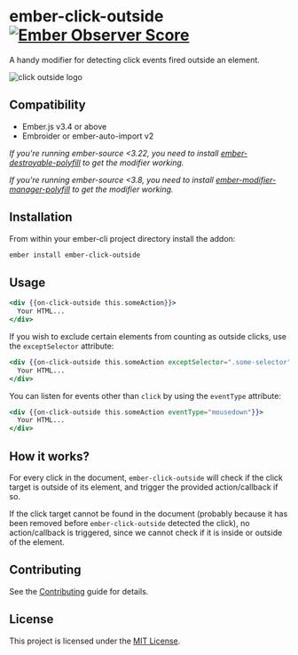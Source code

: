 ember-click-outside [![Ember Observer Score](http://emberobserver.com/badges/ember-click-outside.svg)](http://emberobserver.com/addons/ember-click-outside)
==============================================================================

A handy modifier for detecting click events fired outside an element.

![click outside logo](click-outside-logo.png)

Compatibility
------------------------------------------------------------------------------

* Ember.js v3.4 or above
* Embroider or ember-auto-import v2

*If you're running ember-source <3.22, you need to install [ember-destroyable-polyfill](https://github.com/ember-polyfills/ember-destroyable-polyfill) to get the modifier working.*

*If you're running ember-source <3.8, you need to install [ember-modifier-manager-polyfill](https://github.com/rwjblue/ember-modifier-manager-polyfill) to get the modifier working.*

Installation
------------------------------------------------------------------------------

From within your ember-cli project directory install the addon:
```bash
ember install ember-click-outside
```

Usage
------------------------------------------------------------------------------

```hbs
<div {{on-click-outside this.someAction}}>
  Your HTML...
</div>
```

If you wish to exclude certain elements from counting as outside clicks, use
the `exceptSelector` attribute:

```hbs
<div {{on-click-outside this.someAction exceptSelector=".some-selector"}}>
  Your HTML...
</div>
```

You can listen for events other than `click` by using the `eventType` attribute:

```hbs
<div {{on-click-outside this.someAction eventType="mousedown"}}>
  Your HTML...
</div>
```

How it works?
------------------------------------------------------------------------------

For every click in the document, `ember-click-outside` will check if the click target is outside of its element, and trigger the provided action/callback if so.

If the click target cannot be found in the document (probably because it has been removed before `ember-click-outside` detected the click), no action/callback is triggered, since we cannot check if it is inside or outside of the element.


Contributing
------------------------------------------------------------------------------

See the [Contributing](CONTRIBUTING.md) guide for details.


License
------------------------------------------------------------------------------

This project is licensed under the [MIT License](LICENSE.md).
